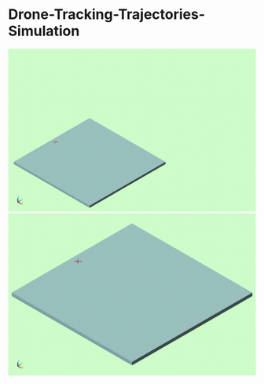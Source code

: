 # Drone-Tracking-Trajectories-Simulation


![alt text](https://github.com/pranavpeddi1/Drone-Tracking-Trajectories-Simulation/blob/main/Trajectory1_Simulink.gif)
![alt text](https://github.com/pranavpeddi1/Drone-Tracking-Trajectories-Simulation/blob/main/Trajectory2_Simulink.gif)
